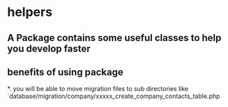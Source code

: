 # helpers

## A Package contains some useful classes to help you develop faster


## benefits of using package

*. you will be able to move migration files to sub directories like `database/migration/company/xxxxx_create_company_contacts_table.php
